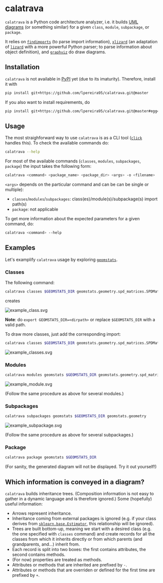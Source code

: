 
# calatrava


`calatrava` is a Python code architecture analyzer, i.e. it builds [UML diagrams](https://en.wikipedia.org/wiki/Unified_Modeling_Language) (or something similar) for a given `class`, `module`, `subpackage`, or `package`.

It relies on [`findimports`](https://pypi.org/project/findimports/) (to parse import information), [`xlizard`](https://github.com/lpereira95/xlizard) (an adaptation of [`lizard`](https://pypi.org/project/lizard/) with a more powerful Python parser; to parse information about object definition), and [`graphviz`](https://pypi.org/project/graphviz/) do draw diagrams.


## Installation


`calatrava` is not available in [PyPI](https://pypi.org/) yet (due to its imaturity). Therefore, install it with


```bash
pip install git+https://github.com/lpereira95/calatrava.git@master
```


If you also want to install requirements, do

```bash
pip install git+https://github.com/lpereira95/calatrava.git@master#egg=calatrava
```


## Usage

The most straighforward way to use `calatrava` is as a CLI tool ([`click`](https://pypi.org/project/click/) handles this). To check the available commands do:

```bash
calatrava --help
```

For most of the available commands (`classes`, `modules`, `subpackages`, `package`) the input takes the following form:


```bash
calatrava <command> <package_name> <package_dir> <args> -o <filename>
```


`<args>` depends on the particular command and can be can be single or multiple):

* `classes`/`modules`/`subpackages`: class(es)/module(s)/subpackage(s) import path(s)
* `package`: not applicable


To get more information about the expected parameters for a given command, do:


```bash
calatrava <command> --help
```


## Examples

Let's examplify `calatrava` usage by exploring [`geomstats`](https://github.com/geomstats/geomstats).


### Classes


The following command:

```bash
calatrava classes $GEOMSTATS_DIR geomstats.geometry.spd_matrices.SPDMatrices
```


creates

![example_class.svg](https://raw.githubusercontent.com/lpereira95/calatrava/master/images/example_class.svg)


**Note**: do `export GEOMSTATS_DIR=<dirpath>` or replace `$GEOMSTATS_DIR` with a valid path.


To draw more classes, just add the corresponding import:

```bash
calatrava classes $GEOMSTATS_DIR geomstats.geometry.spd_matrices.SPDMatrices geomstats.geometry.spd_matrices.SPDMetricAffine
```

![example_classes.svg](https://raw.githubusercontent.com/lpereira95/calatrava/master/images/example_classes.svg)


### Modules

```bash
calatrava modules geomstats $GEOMSTATS_DIR geomstats.geometry.spd_matrices
```

![example_module.svg](https://raw.githubusercontent.com/lpereira95/calatrava/master/images/example_module.svg)


(Follow the same procedure as above for several modules.)


### Subpackages


```bash
calatrava subpackages geomstats $GEOMSTATS_DIR geomstats.geometry
```

![example_subpackage.svg](https://raw.githubusercontent.com/lpereira95/calatrava/master/images/example_subpackage.svg)


(Follow the same procedure as above for several subpackages.)


### Package

```bash
calatrava package geomstats $GEOMSTATS_DIR
```

(For sanity, the generated diagram will not be displayed. Try it out yourself!)



## Which information is conveyed in a diagram?


`calatrava` builds inheritance trees. (Composition information is not easy to gather in a dynamic language and is therefore ignored.) Some (hopefully) useful information:

* Arrows represent inheritance.
* Inheritance coming from external packages is ignored (e.g. if your class derives from [`sklearn.base.Estimator`](https://scikit-learn.org/stable/modules/generated/sklearn.base.BaseEstimator.html#sklearn.base.BaseEstimator), this relationship will be ignored). 
* Trees are built bottom-up, meaning we start with a desired class (e.g. the one specified with `classes` command) and create records for all the classes from which it inherits directly or from which parents (and grandparents, and...) inherit from.
* Each record is split into two boxes: the first contains attributes, the second contains methods.
* (For now) properties are treated as methods.
* Attributes or methods that are inherited are prefixed by `-`.
* Attributes or methods that are overriden or defined for the first time are prefixed by `+`.